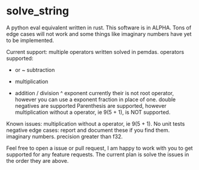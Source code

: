 # solve_string
A python eval equivalent written in rust. 
This software is in ALPHA. Tons of edge cases will not work and some things like imaginary numbers have yet to be implemented.

Current support:
multiple operators written solved in pemdas.
operators supported:
- or ~ subtraction
* multiplication
+ addition
/ division
^ exponent
currently their is not root operator, however you can use a exponent fraction in place of one.
double negatives are supported
Parenthesis are supported, however multiplication without a operator, ie 9(5 + 1), is NOT supported. 

Known issues:
multiplication without a operator, ie 9(5 + 1).
No unit tests
negative edge cases: report and document these if you find them.
imaginary numbers.
precision greater than f32.


Feel free to open a issue or pull request, I am happy to work with you to get supported for any feature requests. The current plan is solve the issues in the order they are above.

